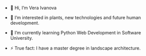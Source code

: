 - 👋 Hi, I’m Vera Ivanova
- 👀 I’m interested in plants, new technologies and future human development.
- 🌱 I’m currently learning Python Web Development in Software University.

- ⚡ True fact: I have a master degree in landscape architecture.

<!---
vivanova7/vivanova7 is a ✨ special ✨ repository because its `README.md` (this file) appears on your GitHub profile.
You can click the Preview link to take a look at your changes.
--->
